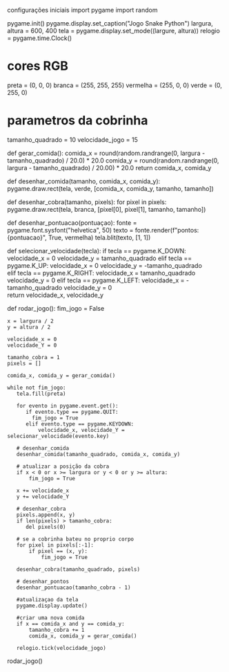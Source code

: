 configurações iniciais
import pygame
import random

pygame.init()
pygame.display.set_caption("Jogo Snake Python")
largura, altura = 600, 400
tela = pygame.display.set_mode((largure, altura))
relogio = pygame.time.Clock()

# cores RGB
preta = (0, 0, 0)
branca = (255, 255, 255)
vermelha = (255, 0, 0)
verde = (0, 255, 0)

# parametros da cobrinha
tamanho_quadrado = 10
velocidade_jogo = 15

def gerar_comida():
    comida_x = round(random.randrange(0, largura - tamanho_quadrado) / 20.0) * 20.0
    comida_y = round(random.randrange(0, largura - tamanho_quadrado) / 20.00) * 20.0
    return comida_x, comida_y

def desenhar_comida(tamanho, comida_x, comida_y):
    pygame.draw.rect(tela, verde, [comida_x, comida_y, tamanho, tamanho])

def desenhar_cobra(tamanho, pixels):
    for pixel in pixels:
        pygame.draw.rect(tela, branca, [pixel[0], pixel[1], tamanho, tamanho])  

def desenhar_pontuacao(pontuaçao):
    fonte = pygame.font.sysfont("helvetica", 50)
    texto = fonte.render(f"pontos: {pontuacao}", True, vermelha)
    tela.blit(texto, [1, 1])

def selecionar_velocidade(tecla):
    if tecla == pygame.K_DOWN:
        velocidade_x = 0
        velocidade_y = tamanho_quadrado 
    elif tecla == pygame.K_UP:
        velocidade_x = 0
        velocidade_y = -tamanho_quadrado    
    elif tecla == pygame.K_RIGHT:
        velocidade_x = tamanho_quadrado
        velocidade_y = 0
    elif tecla == pygame.K_LEFT:
        velocidade_x = -tamanho_quadrado
        velocidade_y = 0    
    return velocidade_x, velocidade_y

def  rodar_jogo():
    fim_jogo = False

    x = largura / 2
    y = altura / 2

    velocidade_x = 0
    velocidade_Y = 0

    tamanho_cobra = 1
    pixels = []

    comida_x, comida_y = gerar_comida()

    while not fim_jogo:
       tela.fill(preta)
       
       for evento in pygame.event.get():
          if evento.type == pygame.QUIT:
            fim_jogo = True
          elif evento.type == pygame.KEYDOWN:
              velocidade_x, velocidade_Y = selecionar_velocidade(evento.key)

       # desenhar_comida
       desenhar_comida(tamanho_quadrado, comida_x, comida_y) 

       # atualizar a posição da cobra
       if x < 0 or x >= largura or y < 0 or y >= altura:
           fim_jogo = True

       x += velocidade_x
       y += velocidade_Y

       # desenhar_cobra
       pixels.append(x, y)
       if len(pixels) > tamanho_cobra:
          del pixels(0)   

       # se a cobrinha bateu no proprio corpo
       for pixel in pixels[:-1]:
           if pixel == (x, y):
               fim_jogo = True
                 
       desenhar_cobra(tamanho_quadrado, pixels) 

       # desenhar_pontos                 
       desenhar_pontuacao(tamanho_cobra - 1)
         
       #atualizaçao da tela
       pygame.display.update()  

       #criar uma nova comida
       if x == comida_x and y == comida_y:
           tamanho_cobra += 1
           comida_x, comida_y = gerar_comida()

       relogio.tick(velocidade_jogo)   
    

rodar_jogo()

